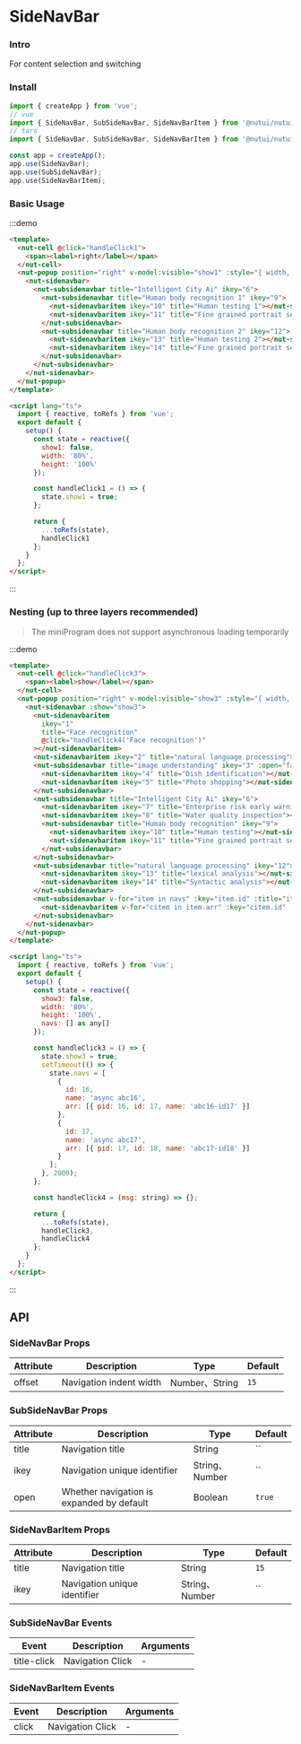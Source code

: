 # SideNavBar

### Intro

For content selection and switching

### Install

```javascript
import { createApp } from 'vue';
// vue
import { SideNavBar, SubSideNavBar, SideNavBarItem } from '@nutui/nutui';
// taro
import { SideNavBar, SubSideNavBar, SideNavBarItem } from '@nutui/nutui-taro';

const app = createApp();
app.use(SideNavBar);
app.use(SubSideNavBar);
app.use(SideNavBarItem);
```

### Basic Usage

:::demo

```html
<template>
  <nut-cell @click="handleClick1">
    <span><label>right</label></span>
  </nut-cell>
  <nut-popup position="right" v-model:visible="show1" :style="{ width, height }">
    <nut-sidenavbar>
      <nut-subsidenavbar title="Intelligent City Ai" ikey="6">
        <nut-subsidenavbar title="Human body recognition 1" ikey="9">
          <nut-sidenavbaritem ikey="10" title="Human testing 1"></nut-sidenavbaritem>
          <nut-sidenavbaritem ikey="11" title="Fine grained portrait segment 1"></nut-sidenavbaritem>
        </nut-subsidenavbar>
        <nut-subsidenavbar title="Human body recognition 2" ikey="12">
          <nut-sidenavbaritem ikey="13" title="Human testing 2"></nut-sidenavbaritem>
          <nut-sidenavbaritem ikey="14" title="Fine grained portrait segment 2"></nut-sidenavbaritem>
        </nut-subsidenavbar>
      </nut-subsidenavbar>
    </nut-sidenavbar>
  </nut-popup>
</template>

<script lang="ts">
  import { reactive, toRefs } from 'vue';
  export default {
    setup() {
      const state = reactive({
        show1: false,
        width: '80%',
        height: '100%'
      });

      const handleClick1 = () => {
        state.show1 = true;
      };

      return {
        ...toRefs(state),
        handleClick1
      };
    }
  };
</script>
```

:::

### Nesting (up to three layers recommended)

> The miniProgram does not support asynchronous loading temporarily

:::demo

```html
<template>
  <nut-cell @click="handleClick3">
    <span><label>show</label></span>
  </nut-cell>
  <nut-popup position="right" v-model:visible="show3" :style="{ width, height }">
    <nut-sidenavbar :show="show3">
      <nut-sidenavbaritem
        ikey="1"
        title="Face recognition"
        @click="handleClick4('Face recognition')"
      ></nut-sidenavbaritem>
      <nut-sidenavbaritem ikey="2" title="natural language processing"></nut-sidenavbaritem>
      <nut-subsidenavbar title="image understanding" ikey="3" :open="false">
        <nut-sidenavbaritem ikey="4" title="Dish identification"></nut-sidenavbaritem>
        <nut-sidenavbaritem ikey="5" title="Photo shopping"></nut-sidenavbaritem>
      </nut-subsidenavbar>
      <nut-subsidenavbar title="Intelligent City Ai" ikey="6">
        <nut-sidenavbaritem ikey="7" title="Enterprise risk early warning model"></nut-sidenavbaritem>
        <nut-sidenavbaritem ikey="8" title="Water quality inspection"></nut-sidenavbaritem>
        <nut-subsidenavbar title="Human body recognition" ikey="9">
          <nut-sidenavbaritem ikey="10" title="Human testing"></nut-sidenavbaritem>
          <nut-sidenavbaritem ikey="11" title="Fine grained portrait segment"></nut-sidenavbaritem>
        </nut-subsidenavbar>
      </nut-subsidenavbar>
      <nut-subsidenavbar title="natural language processing" ikey="12">
        <nut-sidenavbaritem ikey="13" title="lexical analysis"></nut-sidenavbaritem>
        <nut-sidenavbaritem ikey="14" title="Syntactic analysis"></nut-sidenavbaritem>
      </nut-subsidenavbar>
      <nut-subsidenavbar v-for="item in navs" :key="item.id" :title="item.name" :ikey="item.id">
        <nut-sidenavbaritem v-for="citem in item.arr" :key="citem.id" :title="citem.name"></nut-sidenavbaritem>
      </nut-subsidenavbar>
    </nut-sidenavbar>
  </nut-popup>
</template>

<script lang="ts">
  import { reactive, toRefs } from 'vue';
  export default {
    setup() {
      const state = reactive({
        show3: false,
        width: '80%',
        height: '100%',
        navs: [] as any[]
      });

      const handleClick3 = () => {
        state.show3 = true;
        setTimeout(() => {
          state.navs = [
            {
              id: 16,
              name: 'async abc16',
              arr: [{ pid: 16, id: 17, name: 'abc16-id17' }]
            },
            {
              id: 17,
              name: 'async abc17',
              arr: [{ pid: 17, id: 18, name: 'abc17-id18' }]
            }
          ];
        }, 2000);
      };

      const handleClick4 = (msg: string) => {};

      return {
        ...toRefs(state),
        handleClick3,
        handleClick4
      };
    }
  };
</script>
```

:::

## API

### SideNavBar Props

| Attribute | Description             | Type           | Default |
| --------- | ----------------------- | -------------- | ------- |
| offset    | Navigation indent width | Number、String | `15`    |

### SubSideNavBar Props

| Attribute | Description                               | Type           | Default |
| --------- | ----------------------------------------- | -------------- | ------- |
| title     | Navigation title                          | String         | ``      |
| ikey      | Navigation unique identifier              | String、Number | ``      |
| open      | Whether navigation is expanded by default | Boolean        | `true`  |

### SideNavBarItem Props

| Attribute | Description                  | Type           | Default |
| --------- | ---------------------------- | -------------- | ------- |
| title     | Navigation title             | String         | `15`    |
| ikey      | Navigation unique identifier | String、Number | ``      |

### SubSideNavBar Events

| Event       | Description      | Arguments |
| ----------- | ---------------- | --------- |
| title-click | Navigation Click | -         |

### SideNavBarItem Events

| Event | Description      | Arguments |
| ----- | ---------------- | --------- |
| click | Navigation Click | -         |
